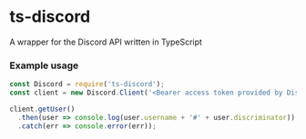 # ts-discord
A wrapper for the Discord API written in TypeScript

### Example usage
```js
const Discord = require('ts-discord');
const client = new Discord.Client('<Bearer access token provided by Discord>');

client.getUser()
  .then(user => console.log(user.username + '#' + user.discriminator))
  .catch(err => console.error(err));
```
